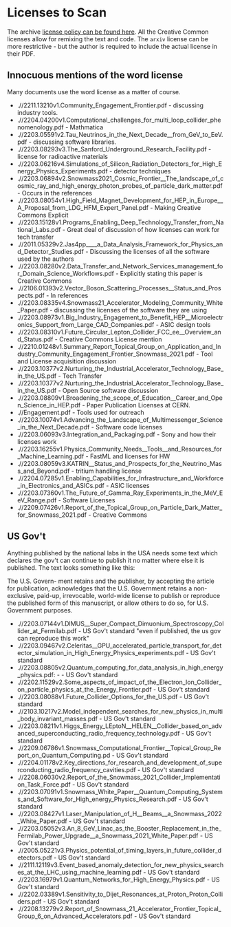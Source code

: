 # Licenses to Scan

The archive [license policy can be found here](https://info.arxiv.org/help/license/index.html). All the Creative Common licenses allow for remixing the text and code. The `arxiv` license can be more restrictive - but the author is required to include the actual license in their PDF.

## Innocuous mentions of the word license

Many documents use the word license as a matter of course.

* .//2211.13210v1.Community_Engagement_Frontier.pdf - discussing industry tools.
* .//2204.04200v1.Computational_challenges_for_multi_loop_collider_phenomenology.pdf - Mathmatica
* .//2203.05591v2.Tau_Neutrinos_in_the_Next_Decade__from_GeV_to_EeV.pdf - discussing software libraries.
* .//2203.08293v3.The_Sanford_Underground_Research_Facility.pdf - license for radioactive materials
* .//2203.06216v4.Simulations_of_Silicon_Radiation_Detectors_for_High_Energy_Physics_Experiments.pdf - detector techniques
* .//2203.06894v2.Snowmass2021_Cosmic_Frontier__The_landscape_of_cosmic_ray_and_high_energy_photon_probes_of_particle_dark_matter.pdf - Occurs in the references
* .//2203.08054v1.High_Field_Magnet_Development_for_HEP_in_Europe__A_Proposal_from_LDG_HFM_Expert_Panel.pdf - Making Creative Commons Explicit
* .//2203.15128v1.Programs_Enabling_Deep_Technology_Transfer_from_National_Labs.pdf - Great deal of discussion of how licenses can work for tech transfer
* .//2011.05329v2.Jas4pp____a_Data_Analysis_Framework_for_Physics_and_Detector_Studies.pdf - Discussing the licenses of all the software used by the authors
* .//2203.08280v2.Data_Transfer_and_Network_Services_management_for_Domain_Science_Workflows.pdf - Explicitly stating this paper is Creative Commons
* .//2106.01393v2.Vector_Boson_Scattering_Processes__Status_and_Prospects.pdf - In references
* .//2203.08335v4.Snowmass21_Accelerator_Modeling_Community_White_Paper.pdf - discussing the licenses of the software they are using
* .//2203.08973v1.Big_Industry_Engagement_to_Benefit_HEP__Microelectronics_Support_from_Large_CAD_Companies.pdf - ASIC design tools
* .//2203.08310v1.Future_Circular_Lepton_Collider_FCC_ee__Overview_and_Status.pdf - Creative Commons License mention
* .//2210.01248v1.Summary_Report_Topical_Group_on_Application_and_Industry_Community_Engagement_Frontier_Snowmass_2021.pdf - Tool and License acquisition discussion
* .//2203.10377v2.Nurturing_the_Industrial_Accelerator_Technology_Base_in_the_US.pdf - Tech Transfer
* .//2203.10377v2.Nurturing_the_Industrial_Accelerator_Technology_Base_in_the_US.pdf - Open Source software discussion
* .//2203.08809v1.Broadening_the_scope_of_Education__Career_and_Open_Science_in_HEP.pdf - Paper Publication Licenses at CERN.
* .//Engagement.pdf - Tools used for outreach
* .//2203.10074v1.Advancing_the_Landscape_of_Multimessenger_Science_in_the_Next_Decade.pdf - Software code licenses
* .//2203.06093v3.Integration_and_Packaging.pdf - Sony and how their licenses work
* .//2203.16255v1.Physics_Community_Needs__Tools__and_Resources_for_Machine_Learning.pdf - FastML and licenses for HW
* .//2203.08059v3.KATRIN__Status_and_Prospects_for_the_Neutrino_Mass_and_Beyond.pdf - tritium handling license
* .//2204.07285v1.Enabling_Capabilities_for_Infrastructure_and_Workforce_in_Electronics_and_ASICs.pdf - ASIC licenses
* .//2203.07360v1.The_Future_of_Gamma_Ray_Experiments_in_the_MeV_EeV_Range.pdf - Software Licenses
* .//2209.07426v1.Report_of_the_Topical_Group_on_Particle_Dark_Matter_for_Snowmass_2021.pdf - Creative Commons

## US Gov't

Anything published by the national labs in the USA needs some text which declares the gov't can continue to publish it no matter where else it is published. The text looks something like this:

The U.S. Govern-
ment retains and the publisher, by accepting the article
for publication, acknowledges that the U.S. Government
retains a non-exclusive, paid-up, irrevocable, world-wide
license to publish or reproduce the published form of this manuscript, or allow others to do so, for U.S. Government
purposes.

* .//2203.07144v1.DIMUS__Super_Compact_Dimuonium_Spectroscopy_Collider_at_Fermilab.pdf - US Gov't standard "even if published, the us gov can reproduce this work"
* .//2203.09467v2.Celeritas__GPU_accelerated_particle_transport_for_detector_simulation_in_High_Energy_Physics_experiments.pdf - US Gov't standard
* .//2203.08805v2.Quantum_computing_for_data_analysis_in_high_energy_physics.pdf: - - US Gov't standard
* .//2202.11529v2.Some_aspects_of_impact_of_the_Electron_Ion_Collider_on_particle_physics_at_the_Energy_Frontier.pdf - US Gov't standard
* .//2203.08088v1.Future_Collider_Options_for_the_US.pdf - US Gov't standard
* .//2103.10217v2.Model_independent_searches_for_new_physics_in_multi_body_invariant_masses.pdf - US Gov't standard
* .//2203.08211v1.Higgs_Energy_LEptoN__HELEN__Collider_based_on_advanced_superconducting_radio_frequency_technology.pdf - US Gov't standard
* .//2209.06786v1.Snowmass_Computational_Frontier__Topical_Group_Report_on_Quantum_Computing.pd - US Gov't standard
* .//2204.01178v2.Key_directions_for_research_and_development_of_superconducting_radio_frequency_cavities.pdf  - US Gov't standard
* .//2208.06030v2.Report_of_the_Snowmass_2021_Collider_Implementation_Task_Force.pdf - US Gov't standard
* .//2203.07091v1.Snowmass_White_Paper__Quantum_Computing_Systems_and_Software_for_High_energy_Physics_Research.pdf - US Gov't standard
* .//2203.08427v1.Laser_Manipulation_of_H__Beams__a_Snowmass_2022_White_Paper.pdf - US Gov't standard
* .//2203.05052v3.An_8_GeV_Linac_as_the_Booster_Replacement_in_the_Fermilab_Power_Upgrade__a_Snowmass_2021_White_Paper.pdf - US Gov't standard
* .//2005.05221v3.Physics_potential_of_timing_layers_in_future_collider_detectors.pdf - US Gov't standard
* .//2111.12119v3.Event_based_anomaly_detection_for_new_physics_searches_at_the_LHC_using_machine_learning.pdf - US Gov't standard
* .//2203.16979v1.Quantum_Networks_for_High_Energy_Physics.pdf - US Gov't standard
* .//2202.03389v1.Sensitivity_to_Dijet_Resonances_at_Proton_Proton_Colliders.pdf - US Gov't standard
* .//2208.13279v2.Report_of_Snowmass_21_Accelerator_Frontier_Topical_Group_6_on_Advanced_Accelerators.pdf - US Gov't standard
